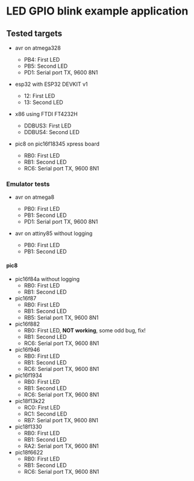 # LED GPIO blink example application

## Tested targets

* avr on atmega328
    * PB4: First LED
    * PB5: Second LED
    * PD1: Serial port TX, 9600 8N1

* esp32 with ESP32 DEVKIT v1
    * 12: First LED
    * 13: Second LED

* x86 using FTDI FT4232H
    * DDBUS3: First LED
    * DDBUS4: Second LED

* pic8 on pic16f18345 xpress board
    * RB0: First LED
    * RB1: Second LED
    * RC6: Serial port TX, 9600 8N1

### Emulator tests

* avr on atmega8
    * PB0: First LED
    * PB1: Second LED
    * PD1: Serial port TX, 9600 8N1

* avr on attiny85 without logging
    * PB0: First LED
    * PB1: Second LED

#### pic8

* pic16f84a without logging
    * RB0: First LED
    * RB1: Second LED
* pic16f87
    * RB0: First LED
    * RB1: Second LED
    * RB5: Serial port TX, 9600 8N1
* pic16f882
    * RB0: First LED, **NOT working**, some odd bug, fix!
    * RB1: Second LED
    * RC6: Serial port TX, 9600 8N1
* pic16f946
    * RB0: First LED
    * RB1: Second LED
    * RC6: Serial port TX, 9600 8N1
* pic16f1934
    * RB0: First LED
    * RB1: Second LED
    * RC6: Serial port TX, 9600 8N1
* pic18f13k22
    * RC0: First LED
    * RC1: Second LED
    * RB7: Serial port TX, 9600 8N1
* pic18f1330
    * RB0: First LED
    * RB1: Second LED
    * RA2: Serial port TX, 9600 8N1
* pic18f6622
    * RB0: First LED
    * RB1: Second LED
    * RC6: Serial port TX, 9600 8N1
